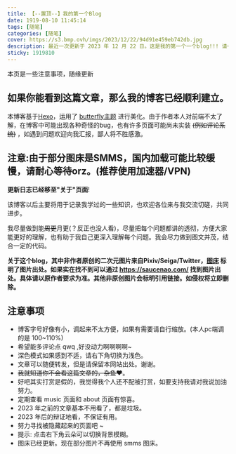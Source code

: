 ```yaml
---
title: 【--置顶--】我的第一个Blog 
date: 1919-08-10 11:45:14
tags: [随笔]
categories: [随笔]
cover: https://s3.bmp.ovh/imgs/2023/12/22/94d91e459eb742db.jpg
description: 最近一次更新于 2023 年 12 月 22 日。这是我的第一个一个blog!!! 请一定不要错过!(雾) 内含一些注意事项。
sticky: 1919810
---
```


本页是一些注意事项，随缘更新

## 如果你能看到这篇文章，那么我的博客已经顺利建立。

本博客基于[Hexo](https://hexo.io/zh-cn/index.html)，运用了 [butterfly主题](https://butterfly.js.org/) 进行美化。由于作者本人对前端不太了解，在博客中可能出现各种奇怪的bug，也有许多页面可能尚未实装 ~~(例如评论系统)~~ ，如遇到问题欢迎向我汇报，鄙人将不胜感激。

## 注意:由于部分图床是SMMS，国内加载可能比较缓慢，请耐心等待orz。(推荐使用加速器/VPN)

**更新日志已经移至"关于"页面**!

该博客以后主要将用于记录我学过的一些知识，也欢迎各位来与我交流切磋，共同进步。

我尽量做到能~~周更~~月更(？反正也没人看)，尽量把每个问题都讲的透彻，方便大家能更好的理解，也有助于我自己更深入理解每个问题。我会尽力做到图文并茂，结合一定的代码。

**关于这个blog，其中非作者原创的二次元图片来自Pixiv/Seiga/Twitter，[图床](https://darksharpness.github.io/photo/) 标明了图片出处。如果实在找不到可以通过 https://saucenao.com/  找到图片出处。具体请以原作者要求为准。其他非原创图片会标明引用链接。如侵权将立即删除。**

## 注意事项

- 博客字号好像有小，调起来不太方便，如果有需要请自行缩放。(本人pc端调的是 100~110%)
- 希望能多评论点 qwq ,好没动力啊啊啊啊~
- 深色模式如果感到不适，请右下角切换为浅色。
- 文章可以随便转发，但是请保留本网站出处。谢谢。
- ~~我就知道你不会看这篇文章的，杂鱼❤~~。
- 好吧其实打赏是假的，我觉得我个人还不配被打赏，如要支持我请对我说加油努力。
- 定期查看 music 页面和 about 页面有惊喜。
- 2023 年之前的文章基本不用看了，都是垃圾。
- 2023 年后的辩证地看，不保证有用。
- 努力寻找被隐藏起来的页面吧 ~
- 提示: 点击右下角云朵可以切换背景模糊。
- 图床已经更新。现在部分图片不再使用 smms 图床。
